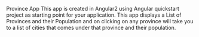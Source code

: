 Province App
This app is created in Angular2 using Angular quickstart project as starting point for your application.
This app displays a List of Provinces and their Population and on clicking on any province will take you to a list of cities that comes under that province and their population.
